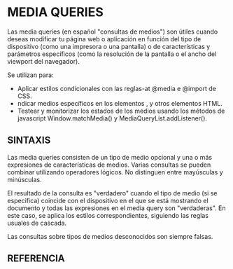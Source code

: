 # MEDIA QUERIES
Las media queries (en español "consultas de medios") son útiles cuando deseas modificar tu página web o aplicación en función del tipo de dispositivo (como una impresora o una pantalla) o de características y parámetros específicos (como la resolución de la pantalla o el ancho del viewport del navegador).

Se utilizan para:
- Aplicar estilos condicionales con las reglas-at @media e @import de CSS.
- ndicar medios específicos en los elementos <link>, <source> y otros elementos HTML.
- Testear y monitorizar los estados de los medios usando los métodos de javascript Window.matchMedia() y MediaQueryList.addListener().

## SINTAXIS
Las media queries consisten de un tipo de medio opcional y una o más expresiones de características de medios. Varias consultas se pueden combinar utilizando operadores lógicos. No distinguen entre mayúsculas y minúsculas.

El resultado de la consulta es "verdadero" cuando el tipo de medio (si se especifica) coincide con el dispositivo en el que se está mostrando el documento y todas las expresiones en el media query son "verdaderas". En este caso, se aplica los estilos correspondientes, siguiendo las reglas usuales de cascada.

Las consultas sobre tipos de medios desconocidos son siempre falsas.

<!-- CSS media query on a link element -->
<link rel="stylesheet" media="(max-width: 800px)" href="example.css" />

<!-- CSS media query within a style sheet -->
<style>
@media (max-width: 600px) {
  .facet_sidebar {
    display: none;
  }
}
</style>

## REFERENCIA
[CSS media queries - CSS | MDN. (s. f.). MOZILLA.]: https://developer.mozilla.org/es/docs/Web/CSS/Media_Queries/Using_media_queries